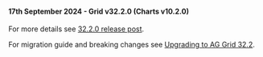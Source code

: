 #### 17th September 2024 - Grid v32.2.0 (Charts v10.2.0)

For more details see [32.2.0 release post](https://blog.ag-grid.com/whats-new-in-ag-grid-32-2/).

For migration guide and breaking changes see [Upgrading to AG Grid 32.2](https://www.ag-grid.com/javascript-data-grid/upgrading-to-ag-grid-32-2-1/).
